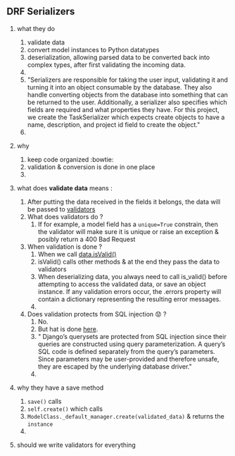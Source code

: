
## DRF Serializers

1. what they do
   1. validate data
   1. convert model instances to Python datatypes 
   1. deserialization, allowing parsed data to be converted back into complex types, after first validating the incoming data.
   1.
   1. "Serializers are responsible for taking the user input, validating it and turning it into an object consumable by the database. They also handle converting objects from the database into something that can be returned to the user. Additionally, a serializer also specifies which fields are required and what properties they have. For this project, we create the TaskSerializer which expects create objects to have a name, description, and project id field to create the object."
   1.
1. why
   1. keep code organized  :bowtie:
   1. validation & conversion is done in one place
   1.

1. what does **validate data** means :  
   1. After putting the data received in the fields it belongs, the data will be passed to [validators](https://www.django-rest-framework.org/api-guide/validators/)
   1. What does validators do ?
      1. If for example, a model field has a `unique=True` constrain, then the validator will make sure it is unique or raise an exception & posibly return a 400 Bad Request
   1. When validation is done ?
      1. When we call [data.isValid()](https://github.com/encode/django-rest-framework/blob/master/rest_framework/serializers.py#L215)
      1. isValid() calls other methods & at the end they pass the data to validators
      1. When deserializing data, you always need to call is_valid() before attempting to access the validated data, or save an object instance. If any validation errors occur, the .errors property will contain a dictionary representing the resulting error messages.
      1. 
   1. Does validation protects from SQL injection  :worried: ?
      1. No. 
      1. But hat is done [here](https://docs.djangoproject.com/en/3.1/topics/security/#sql-injection-protection).
      1. " Django’s querysets are protected from SQL injection since their queries are constructed using query parameterization. A query’s SQL code is defined separately from the query’s parameters. Since parameters may be user-provided and therefore unsafe, they are escaped by the underlying database driver."
      1.
1. why they have a save method
   1. `save()` calls 
   1. `self.create()` which calls
   1. `ModelClass._default_manager.create(validated_data)` & returns the `instance`
   1.
1. should we write validators for everything
